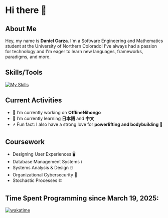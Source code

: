 # Hi there 👋

## About Me
Hey, my name is **Daniel Garza**. I'm a Software Engineering and Mathematics student at the University of Northern Colorado! I've always had a passion for technology and I'm eager to learn new languages, frameworks, paradigms, and more.

## Skills/Tools
[![My Skills](https://skillicons.dev/icons?i=js,html,css,c,cpp,cs,git,github,java,linux,py,vscode,powershell,idea,cloudflare,latex,arch,vim,apple,md,obsidian,r,raspberrypi,sublime,svelte)](https://skillicons.dev) 

## Current Activities
- 🔭 I’m currently working on **OfflineNihongo**
- 🌱 I’m currently learning **日本語** and **中文** 
- ⚡ Fun fact: I also have a strong love for **powerlifting and bodybuilding** 💪

## Coursework
- Designing User Experiences 🖥️
- Database Management Systems ℹ️
- Systems Analysis & Design 🖱️
- Organizational Cybersecurity 👮
- Stochastic Processes ⛓️

## Time Spent Programming since March 19, 2025:
[![wakatime](https://wakatime.com/badge/user/9da1ff44-7afb-4298-9f06-55760750caa3.svg)](https://wakatime.com/@9da1ff44-7afb-4298-9f06-55760750caa3)
